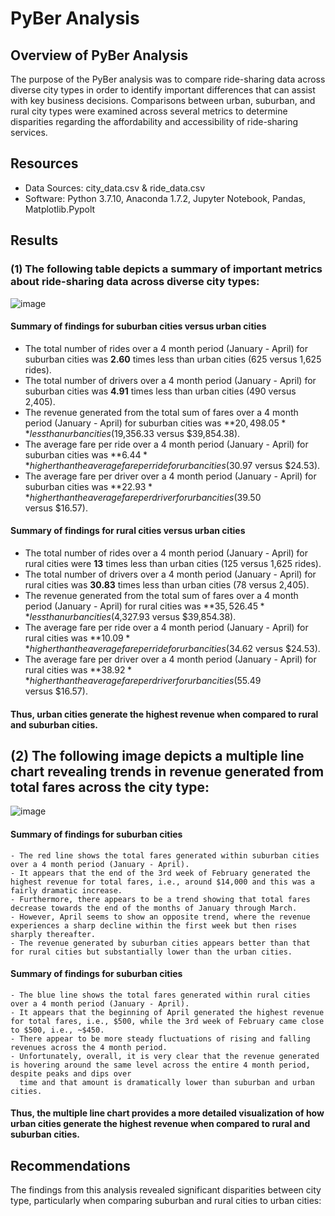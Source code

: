 # PyBer Analysis

## Overview of PyBer Analysis
The purpose of the PyBer analysis was to compare ride-sharing data across diverse city types in order to identify important differences that can assist with key business decisions. Comparisons between urban, suburban, and rural city types were examined across several metrics to determine disparities regarding the affordability and accessibility of ride-sharing services. 

## Resources
- Data Sources: city_data.csv & ride_data.csv
- Software: Python 3.7.10, Anaconda 1.7.2, Jupyter Notebook, Pandas, Matplotlib.Pypolt

## Results 
### (1) The following table depicts a summary of important metrics about ride-sharing data across diverse city types:

![image](https://user-images.githubusercontent.com/85533099/133940599-f2d0185f-a1ab-433e-9bc1-613740207b14.png)

  #### Summary of findings for suburban cities versus urban cities
  - The total number of rides over a 4 month period (January - April) for suburban cities was **2.60** times less than urban cities (625 versus 1,625 rides). 
  - The total number of drivers over a 4 month period (January - April) for suburban cities was **4.91** times less than urban cities (490 versus 2,405).
  - The revenue generated from the total sum of fares over a 4 month period (January - April) for suburban cities was **$20,498.05** less than urban cities ($19,356.33 versus      $39,854.38).
  - The average fare per ride over a 4 month period (January - April) for suburban cities was **$6.44** higher than the average fare per ride for urban cities ($30.97 versus      $24.53).
  - The average fare per driver over a 4 month period (January - April) for suburban cities was **$22.93** higher than the average fare per driver for urban cities ($39.50  
     versus $16.57).
    
     
  #### Summary of findings for rural cities versus urban cities
   - The total number of rides over a 4 month period (January - April) for rural cities were **13** times less than urban cities (125 versus 1,625 rides). 
   - The total number of drivers over a 4 month period (January - April) for rural cities was **30.83** times less than urban cities (78 versus 2,405).
   - The revenue generated from the total sum of fares over a 4 month period (January - April) for rural cities was **$35,526.45** less than urban cities ($4,327.93
      versus $39,854.38).
   - The average fare per ride over a 4 month period (January - April) for rural cities was **$10.09** higher than the average fare per ride for urban cities ($34.62 versus 
      $24.53).      
   - The average fare per driver over a 4 month period (January - April) for rural cities was **$38.92** higher than the average fare per driver for urban cities ($55.49  
     versus $16.57).

#### Thus, urban cities generate the highest revenue when compared to rural and suburban cities. 

## (2) The following image depicts a multiple line chart revealing trends in revenue generated from total fares across the city type: 

![image](https://user-images.githubusercontent.com/85533099/133941160-22071ba6-a24f-4041-9c94-795561349caa.png)

  #### Summary of findings for suburban cities 
    - The red line shows the total fares generated within suburban cities over a 4 month period (January - April). 
    - It appears that the end of the 3rd week of February generated the highest revenue for total fares, i.e., around $14,000 and this was a fairly dramatic increase. 
    - Furthermore, there appears to be a trend showing that total fares decrease towards the end of the months of January through March. 
    - However, April seems to show an opposite trend, where the revenue experiences a sharp decline within the first week but then rises sharply thereafter. 
    - The revenue generated by suburban cities appears better than that for rural cities but substantially lower than the urban cities. 

#### Summary of findings for suburban cities 
    - The blue line shows the total fares generated within rural cities over a 4 month period (January - April). 
    - It appears that the beginning of April generated the highest revenue for total fares, i.e., $500, while the 3rd week of February came close to $500, i.e., ~$450. 
    - There appear to be more steady fluctuations of rising and falling revenues across the 4 month period.
    - Unfortunately, overall, it is very clear that the revenue generated is hovering around the same level across the entire 4 month period, despite peaks and dips over 
      time and that amount is dramatically lower than suburban and urban cities. 

#### Thus, the multiple line chart provides a more detailed visualization of how urban cities generate the highest revenue when compared to rural and suburban cities. 
 
## Recommendations 
The findings from this analysis revealed significant disparities between city type, particularly when comparing suburban and rural cities to urban cities:

